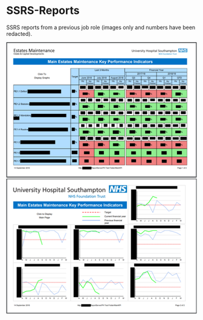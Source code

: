 # SSRS-Reports
SSRS reports from a previous job role (images only and numbers have been redacted).

![RAG Scores](KPI_Figures.png)
![Graphs](KPI_Graphs.png)
